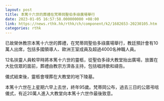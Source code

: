 ```yaml
---
layout: post
title: 本篤十六世的葬禮在梵蒂岡聖伯多祿廣場舉行
date: 2023-01-05 16:57:58.000000000 +08:00
link: https://news.rthk.hk/rthk/ch/component/k2/1682653-20230105.htm
categories: rthk
---
```


已故榮休教宗本篤十六世的葬禮，在梵蒂岡聖伯多祿廣場舉行，教廷預計會有10萬人出席，包括多國領導人、歐洲王室成員及超過4000名神職人員。

12名扶靈人員較早時將本篤十六世的靈柩，從聖伯多祿大教堂抬出廣場，放置在大批信眾的面前，葬禮由教宗方濟各主持，包括唱詩歌和禱告。

儀式結束後，靈柩會埋葬在大教堂的地下陵墓。

本篤十六世在上星期六早上去世，終年95歲。梵蒂岡公布，過去三日的公眾弔唁儀式，有近20萬人進入大教堂向本篤十六世作最後致意。
